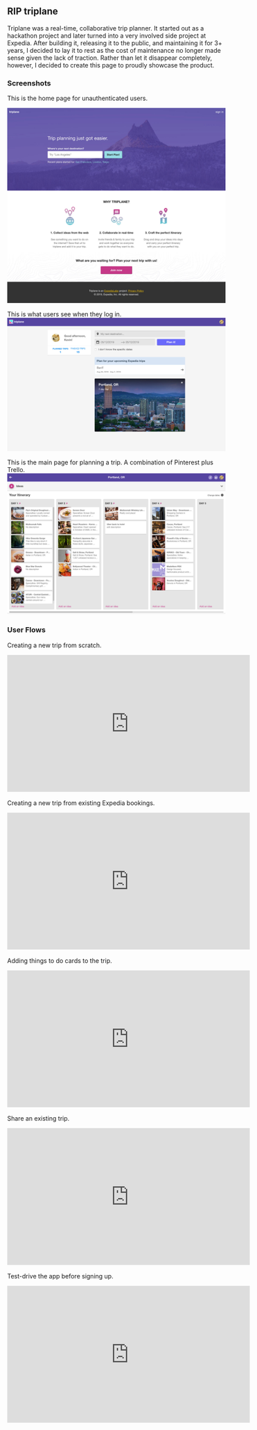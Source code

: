 ## RIP triplane

Triplane was a real-time, collaborative trip planner. It started out as a hackathon project and later turned into a very involved side project at Expedia. After building it, releasing it to the public, and maintaining it for 3+ years, I decided to lay it to rest as the cost of maintenance no longer made sense given the lack of traction. Rather than let it disappear completely, however, I decided to create this page to proudly showcase the product.

### Screenshots

This is the home page for unauthenticated users.

![home page for unauthenticated users](assets/homepage.jpg)

This is what users see when they log in.
![home page for authenticated users](assets/logged-in.jpg)

This is the main page for planning a trip. A combination of Pinterest plus Trello.
![trip page for authenticated users](assets/trip-page.jpg)

### User Flows

Creating a new trip from scratch.

<iframe width="560" height="315"
src="https://www.youtube.com/embed/1T_8i-IFvY4" 
frameborder="0" 
allow="accelerometer; autoplay; encrypted-media; gyroscope; picture-in-picture" 
allowfullscreen></iframe>

Creating a new trip from existing Expedia bookings.

<iframe width="560" height="315"
src="https://www.youtube.com/embed/J9R3yGU7nhk" 
frameborder="0" 
allow="accelerometer; autoplay; encrypted-media; gyroscope; picture-in-picture" 
allowfullscreen></iframe>

Adding things to do cards to the trip.

<iframe width="560" height="315"
src="https://www.youtube.com/embed/VdrRF8vhuhQ" 
frameborder="0" 
allow="accelerometer; autoplay; encrypted-media; gyroscope; picture-in-picture" 
allowfullscreen></iframe>

Share an existing trip.

<iframe width="560" height="315"
src="https://www.youtube.com/embed/En-oud2sEv0" 
frameborder="0" 
allow="accelerometer; autoplay; encrypted-media; gyroscope; picture-in-picture" 
allowfullscreen></iframe>

Test-drive the app before signing up.

<iframe width="560" height="315"
src="https://www.youtube.com/embed/LUA7HYZYsZ8" 
frameborder="0" 
allow="accelerometer; autoplay; encrypted-media; gyroscope; picture-in-picture" 
allowfullscreen></iframe>
